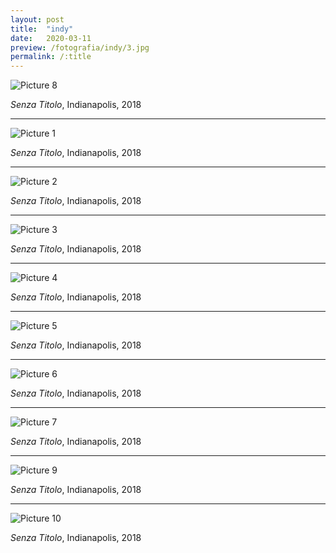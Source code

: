 ```yaml
---
layout: post
title:  "indy"
date:   2020-03-11
preview: /fotografia/indy/3.jpg
permalink: /:title
---
```


![Picture 8](8.jpg)

_Senza Titolo_, Indianapolis, 2018

---

![Picture 1](1.jpg)

_Senza Titolo_, Indianapolis, 2018

---

![Picture 2](2.jpg)

_Senza Titolo_, Indianapolis, 2018

---

![Picture 3](3.jpg)

_Senza Titolo_, Indianapolis, 2018

---

![Picture 4](4.jpg)

_Senza Titolo_, Indianapolis, 2018

---

![Picture 5](5.jpg)

_Senza Titolo_, Indianapolis, 2018

---

![Picture 6](6.jpg)

_Senza Titolo_, Indianapolis, 2018

---

![Picture 7](7.jpg)

_Senza Titolo_, Indianapolis, 2018

---

![Picture 9](9.jpg)

_Senza Titolo_, Indianapolis, 2018

---

![Picture 10](10.jpg)

_Senza Titolo_, Indianapolis, 2018


